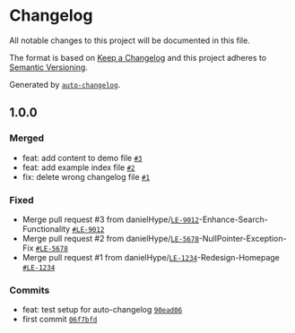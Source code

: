# Changelog

All notable changes to this project will be documented in this file.

The format is based on [Keep a Changelog](https://keepachangelog.com/en/1.0.0/)
and this project adheres to [Semantic Versioning](https://semver.org/spec/v2.0.0.html).

Generated by [`auto-changelog`](https://github.com/CookPete/auto-changelog).

## 1.0.0

### Merged

- feat: add content to demo file [`#3`](https://github.com/danielHype/changelog-test/pull/3)
- feat: add example index file [`#2`](https://github.com/danielHype/changelog-test/pull/2)
- fix: delete wrong changelog file [`#1`](https://github.com/danielHype/changelog-test/pull/1)

### Fixed

- Merge pull request #3 from danielHype/[`LE-9012`](https://issues.apache.org/jira/browse/LE-9012)-Enhance-Search-Functionality [`#LE-9012`](https://issues.apache.org/jira/browse/LE-9012)
- Merge pull request #2 from danielHype/[`LE-5678`](https://issues.apache.org/jira/browse/LE-5678)-NullPointer-Exception-Fix [`#LE-5678`](https://issues.apache.org/jira/browse/LE-5678)
- Merge pull request #1 from danielHype/[`LE-1234`](https://issues.apache.org/jira/browse/LE-1234)-Redesign-Homepage [`#LE-1234`](https://issues.apache.org/jira/browse/LE-1234)

### Commits

- feat: test setup for auto-changelog [`90ead06`](https://github.com/danielHype/changelog-test/commit/90ead063cd43be58ec9a8caf6ceec618a8afc1c7)
- first commit [`06f7bfd`](https://github.com/danielHype/changelog-test/commit/06f7bfda97fd519eafe2e1b0216e24aac3bad66f)
